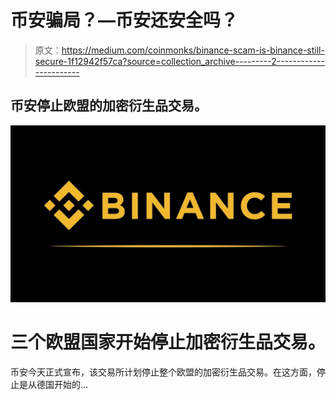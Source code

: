 # 币安骗局？—币安还安全吗？

> 原文：<https://medium.com/coinmonks/binance-scam-is-binance-still-secure-1f12942f57ca?source=collection_archive---------2----------------------->

## 币安停止欧盟的加密衍生品交易。

![](img/4e53e2b41a73eb84911e8e0121b2e4de.png)

# 三个欧盟国家开始停止加密衍生品交易。

币安今天正式宣布，该交易所计划停止整个欧盟的加密衍生品交易。在这方面，停止是从德国开始的…